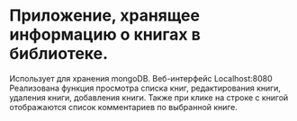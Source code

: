 # Приложение, хранящее информацию о книгах в библиотеке.

Использует для хранения mongoDB.
Веб-интерфейс Localhost:8080
Реализована функция просмотра списка книг, редактирования книги, удаления книги, добавления книги.
Также при клике на строке с книгой отображаются список комментариев по выбранной книге.
